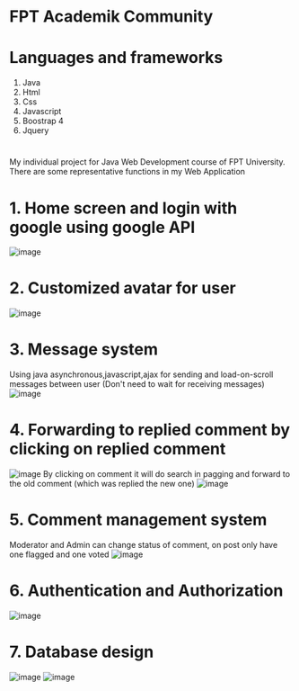 # FPT Academik Community
# Languages and frameworks
1. Java
2. Html
3. Css
4. Javascript
5. Boostrap 4
6. Jquery
# 
My individual project for Java Web Development course of FPT University. There are some representative functions in my Web Application
# 1. Home screen and login with google using google API
![image](https://user-images.githubusercontent.com/80164976/161383990-066f059c-35c9-40e9-93fc-2236df7778fb.png)
# 2. Customized avatar for user
![image](https://user-images.githubusercontent.com/80164976/161384116-23b0834d-9ca9-4e0e-bc63-651291d32bc0.png)
# 3. Message system
Using java asynchronous,javascript,ajax for sending and load-on-scroll messages between user (Don't need to wait for receiving messages)
![image](https://user-images.githubusercontent.com/80164976/161384180-e1ccac87-4062-4589-b8d2-931e7961aa31.png)
# 4. Forwarding to replied comment by clicking on replied comment 
![image](https://user-images.githubusercontent.com/80164976/161384267-afd8f76c-a4c3-4316-a636-824748da5001.png)
By clicking on comment it will do search in pagging and forward to the old comment (which was replied the new one)
![image](https://user-images.githubusercontent.com/80164976/161384275-3ee39d68-d8ab-4eba-9618-05c97be901ef.png)
# 5. Comment management system 
Moderator and Admin can change status of comment, on post only have one flagged and one voted
![image](https://user-images.githubusercontent.com/80164976/161384335-7942e5c7-1947-425f-807f-5b108b795b53.png)
# 6. Authentication and Authorization
![image](https://user-images.githubusercontent.com/80164976/161384416-7a8ee03f-823a-4bee-a51b-9e1bb46f7860.png)
# 7. Database design
![image](https://user-images.githubusercontent.com/80164976/161384721-ec87eb9a-1906-4d30-8e94-c3b26cde18a5.png) 
![image](https://user-images.githubusercontent.com/80164976/161384731-747de4f4-9ad7-4683-9fad-9092b405f9db.png)







